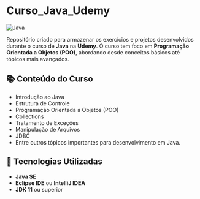 # Curso_Java_Udemy  

![Java](https://img.shields.io/badge/Java-ED8B00?style=for-the-badge&logo=java&logoColor=white)  

Repositório criado para armazenar os exercícios e projetos desenvolvidos durante o curso de **Java** na **Udemy**. O curso tem foco em **Programação Orientada a Objetos (POO)**, abordando desde conceitos básicos até tópicos mais avançados.  

## 📚 Conteúdo do Curso  
- Introdução ao Java  
- Estrutura de Controle  
- Programação Orientada a Objetos (POO)  
- Collections  
- Tratamento de Exceções  
- Manipulação de Arquivos  
- JDBC  
- Entre outros tópicos importantes para desenvolvimento em Java.  

## 🚀 Tecnologias Utilizadas  
- **Java SE**  
- **Eclipse IDE** ou **IntelliJ IDEA**  
- **JDK 11** ou superior  

